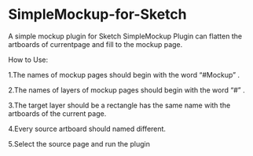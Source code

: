# SimpleMockup-for-Sketch
A simple mockup plugin for Sketch
SimpleMockup Plugin can flatten the artboards of currentpage and fill to the mockup page.

How to Use:

1.The names of mockup pages should begin with the word “#Mockup” .

2.The names of layers of mockup pages should begin with the word “#” .

3.The target layer should be a rectangle has the same name with the artboards of the current page.

4.Every source artboard should named different.

5.Select the source page and run the plugin
